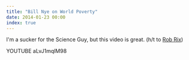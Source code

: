 ```yaml
---
title: "Bill Nye on World Poverty"
date: 2014-01-23 00:00
index: true
---
```


I'm a sucker for the Science Guy, but this video is great. (h/t to [Rob Rix](http://twitter.com/rob_rox))

YOUTUBE aLvJ1mqlM98

<!-- more -->
